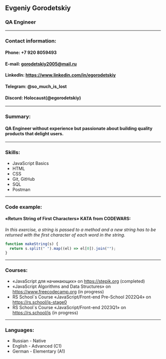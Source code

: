 ## **Evgeniy Gorodetskiy**

### QA Engineer
--------------------------
### Contact information:
#### **Phone:** +7 920 8059493
#### **E-mail:** gorodetskiy2005@mail.ru
#### **LinkedIn:** https://www.linkedin.com/in/egorodetskiy
#### **Telegram:** @so_much_is_lost
#### **Discord:** Holocaust(@egorodetskiy)
--------------------------
### Summary:
#### QA Engineer without experience but passionate about building quality products that delight users.
--------------------------
### Skills:
- JavaScript Basics
- HTML
- CSS
- Git, GitHub
- SQL
- Postman
--------------------------
### Code example:
#### «Return String of First Characters» KATA from CODEWARS: 
*In this exercise, a string is passed to a method and a new string has to be returned with the first character of each word in the string.*
```javascript
function makeString(s) {
  return s.split(" ").map((el) => el[0]).join("");
}
```
--------------------------
### Courses:
- «JavaScript для начинающих» on https://stepik.org (completed)
- «JavaScript Algorithms and Data Structures» on https://www.freecodecamp.org (in progress)
- RS School`s Course «JavaScript/Front-end Pre-School 2022Q4» on https://rs.school/js-stage0 
- RS School`s Course «JavaScript/Front-end 2023Q1» on https://rs.school/js (in progress)
--------------------------
### Languages:
- Russian - Native
- English - Advanced (C1)
- German - Elementary (A1)
